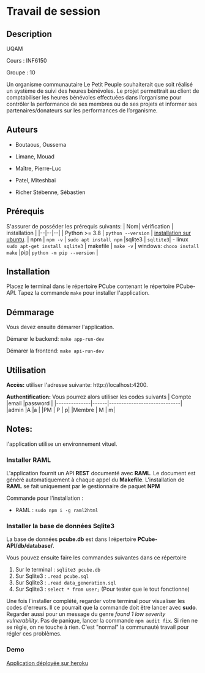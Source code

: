 # Travail de session

## Description

UQAM

Cours : INF6150

Groupe : 10

Un organisme communautaire Le Petit Peuple souhaiterait que soit réalisé un système de suivi des heures bénévoles. Le projet permettrait au client de comptabiliser les heures bénévoles effectuées dans l’organisme pour contrôler la performance de ses membres ou de ses projets et informer ses partenaires/donateurs sur les performances de l’organisme.

  

## Auteurs

- Boutaous, Oussema

- Limane, Mouad

- Maître, Pierre-Luc

- Patel, Miteshbai

- Richer Stébenne, Sébastien

  
 

## Prérequis
 S'assurer de posséder les prérequis suivants:
| Nom| vérification | installation |
|--|--|--|
| Python >= 3.8 | `python --version` |  [installation sur ubuntu](https://linuxize.com/post/how-to-install-python-3-8-on-ubuntu-18-04/).
| npm | `npm -v` | `sudo apt install npm`
|sqlite3 | `sqltite3`| - linux `sudo apt-get install sqlite3`
| makefile | `make -v` | windows: `choco install make`
|pip| `python -m pip --version` |


## Installation
Placez le terminal dans le répertoire PCube contenant le répertoire  PCube-API.
Tapez la commande `make` pour installer l'application.

## Démmarage

Vous devez ensuite démarrer l'application.

Démarer le backend: `make app-run-dev`

Démarer la frontend: `make api-run-dev`

## Utilisation
**Accès:** utiliser l'adresse suivante: http://localhost:4200.

**Authentification:** Vous pourrez alors utiliser les codes suivants
| Compte       |email |password                     |
|--------------|------|-----------------------------|
|admin 		   |A 	|a |
|PM | P | p|
|Membre | M | m|
  


## Notes: 
l'application utilise un environnement vituel.


  

### Installer RAML
L'application fournit un API **REST** documenté avec **RAML**. Le document est généré automatiquement à chaque appel du **Makefile**. L'installation de **RAML** se fait uniquement par le gestionnaire de paquet **NPM**

Commande pour l'installation :
- RAML : `sudo npm i -g raml2html`

 
### Installer la base de données Sqlite3
La base de données **pcube.db** est dans l répertoire **PCube-API/db/database/**.

Vous pouvez ensuite faire les commandes suivantes dans ce répertoire 

1) Sur le terminal : `sqlite3 pcube.db`
2) Sur Sqlite3 : `.read pcube.sql`
3) Sur Sqlite3 : `.read data_generation.sql`
4) Sur Sqlite3 : `select * from user;` (Pour tester que le tout fonctionne)


Une fois l'installer complété, regarder votre terminal pour visualiser les codes d'erreurs. Il ce pourrait que la commande doit être lancer avec **sudo**. Regarder aussi pour un message du genre *found 1 low severity vulnerability*. Pas de panique, lancer la commande `npm audit fix`. Si rien ne se règle, on ne touche à rien. C'est "normal" la communauté travail pour régler ces problèmes.

### Demo
[Application déployée sur heroku](https://pcube-frontend.herokuapp.com/)
